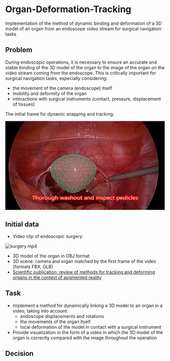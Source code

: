 # Organ-Deformation-Tracking
Implementation of the method of dynamic binding and deformation of a 3D model of an organ from an endoscope video stream for surgical navigation tasks
## Problem
During endoscopic operations, it is necessary to ensure an accurate and
stable binding of the 3D model of the organ to the image of the organ on the video stream
coming from the endoscope. This is critically important for surgical navigation tasks,
especially considering:
- the movement of the camera (endoscope) itself
- mobility and deformity of the organ
- interactions with surgical instruments (contact, pressure, displacement
of tissues)

The initial frame for dynamic snapping and tracking:

![frame.png](data/frame.png)
## Initial data
- Video clip of endoscopic surgery:

![surgery.mp4](data/surgery.gif)
- 3D model of the organ in OBJ format
- 3D scene: camera and organ matched by the first frame of the video (formats FBX, GLB)
- [Scientific publication: review of methods for tracking and deforming organs in the context of augmented reality](https://arxiv.org/abs/2408.02713)

## Task
- Implement a method for dynamically linking a 3D model to an organ in a video, taking
into account:
    - endoscope displacements and rotations
    - the movements of the organ itself
    - local deformation of the model in contact with a surgical instrument
- Provide visualization in the form of a video in which the 3D model of the organ is correctly
compared with the image throughout the operation

## Decision
